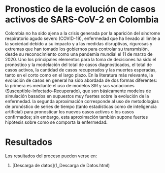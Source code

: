 # Pronostico de la evolución de casos activos de SARS-CoV-2 en Colombia

Colombia no ha sido ajena a la crisis generada por la aparición del síndrome respiratorio agudo severo (COVID-19), enfermedad que ha llevado al limite a la sociedad debido a su impacto y a las medidas disruptivas, rigurosas y extremas que han tomado los gobiernos para controlar su transmisión, desde su reconocimiento como una pandemia mundial el 11 de marzo de 2020. Uno los principales elementos para la toma de decisiones ha sido el pronóstico y la modelación del total de casos diagnosticados, el total de casos activos, la cantidad de casos recuperados y las muertes esperadas, tanto en el corto como en el largo plazo.
En la literatura más relevante, la evolución de casos en general ha sido abordada de dos formas diferentes: la primera es mediante el uso de modelos SIR y sus variaciones (Susceptible-Infectado-Recuperado), que son básicamente modelos de simulación basados en supuestos muy fuertes sobre la evolución de la enfermedad. la segunda aproximación corresponde al uso de metodologías de pronóstico de series de tiempo (tanto estadísticas como de inteligencia artificial) para pronosticar los nuevos casos activos o los casos confirmados; sin embargo, esta aproximación también supone fuertes hipótesis sobre como se comporta la enfermedad.

# Resultados

Los resultados del proceso pueden verse en:

1. [Descarga de datos](1_Descarga de Datos.html)


